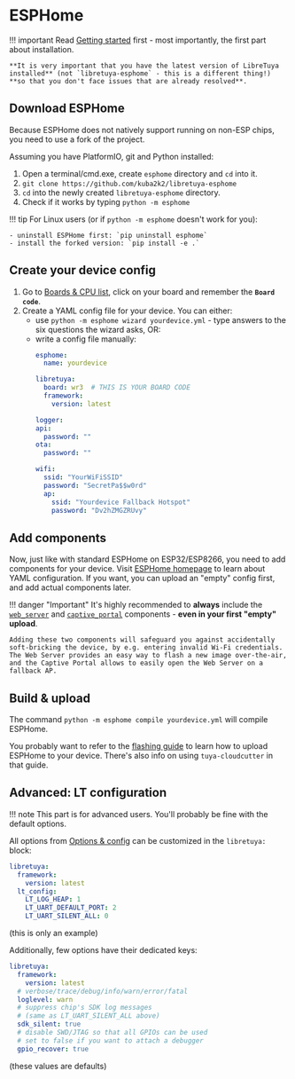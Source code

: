 # ESPHome

!!! important
	Read [Getting started](../getting-started/README.md) first - most importantly, the first part about installation.

	**It is very important that you have the latest version of LibreTuya installed** (not `libretuya-esphome` - this is a different thing!) **so that you don't face issues that are already resolved**.

## Download ESPHome

Because ESPHome does not natively support running on non-ESP chips, you need to use a fork of the project.

Assuming you have PlatformIO, git and Python installed:

1. Open a terminal/cmd.exe, create `esphome` directory and `cd` into it.
2. `git clone https://github.com/kuba2k2/libretuya-esphome`
3. `cd` into the newly created `libretuya-esphome` directory.
4. Check if it works by typing `python -m esphome`

!!! tip
	For Linux users (or if `python -m esphome` doesn't work for you):

	- uninstall ESPHome first: `pip uninstall esphome`
	- install the forked version: `pip install -e .`

## Create your device config

1. Go to [Boards & CPU list](../status/supported/), click on your board and remember the **`Board code`**.
2. Create a YAML config file for your device. You can either:
	- use `python -m esphome wizard yourdevice.yml` - type answers to the six questions the wizard asks, OR:
	- write a config file manually:
		```yaml
		esphome:
		  name: yourdevice

		libretuya:
		  board: wr3  # THIS IS YOUR BOARD CODE
		  framework:
		  	version: latest

		logger:
		api:
		  password: ""
		ota:
		  password: ""

		wifi:
		  ssid: "YourWiFiSSID"
		  password: "SecretPa$$w0rd"
		  ap:
		    ssid: "Yourdevice Fallback Hotspot"
		    password: "Dv2hZMGZRUvy"
		```

## Add components

Now, just like with standard ESPHome on ESP32/ESP8266, you need to add components for your device. Visit [ESPHome homepage](https://esphome.io/) to learn about YAML configuration. If you want, you can upload an "empty" config first, and add actual components later.

!!! danger "Important"
	It's highly recommended to **always** include the [`web_server`](https://esphome.io/components/web_server.html) and [`captive_portal`](https://esphome.io/components/captive_portal.html) components - **even in your first "empty" upload**.

	Adding these two components will safeguard you against accidentally soft-bricking the device, by e.g. entering invalid Wi-Fi credentials. The Web Server provides an easy way to flash a new image over-the-air, and the Captive Portal allows to easily open the Web Server on a fallback AP.

## Build & upload

The command `python -m esphome compile yourdevice.yml` will compile ESPHome.

You probably want to refer to the [flashing guide](../flashing/esphome.md) to learn how to upload ESPHome to your device. There's also info on using `tuya-cloudcutter` in that guide.

## Advanced: LT configuration

!!! note
	This part is for advanced users. You'll probably be fine with the default options.

All options from [Options & config](../reference/config.md) can be customized in the `libretuya:` block:

```yaml
libretuya:
  framework:
    version: latest
  lt_config:
    LT_LOG_HEAP: 1
	LT_UART_DEFAULT_PORT: 2
	LT_UART_SILENT_ALL: 0
```
(this is only an example)

Additionally, few options have their dedicated keys:

```yaml
libretuya:
  framework:
    version: latest
  # verbose/trace/debug/info/warn/error/fatal
  loglevel: warn
  # suppress chip's SDK log messages
  # (same as LT_UART_SILENT_ALL above)
  sdk_silent: true
  # disable SWD/JTAG so that all GPIOs can be used
  # set to false if you want to attach a debugger
  gpio_recover: true
```
(these values are defaults)
